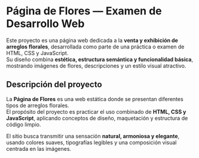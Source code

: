 # Página de Flores — Examen de Desarrollo Web

Este proyecto es una página web dedicada a la **venta y exhibición de arreglos florales**, desarrollada como parte de una práctica o examen de HTML, CSS y JavaScript.  
Su diseño combina **estética, estructura semántica y funcionalidad básica**, mostrando imágenes de flores, descripciones y un estilo visual atractivo.

## Descripción del proyecto

La **Página de Flores** es una web estática donde se presentan diferentes tipos de arreglos florales.  
El propósito del proyecto es practicar el uso combinado de **HTML, CSS y JavaScript**, aplicando conceptos de diseño, maquetación y estructura de código limpio.

El sitio busca transmitir una sensación **natural, armoniosa y elegante**, usando colores suaves, tipografías legibles y una composición visual centrada en las imágenes.
